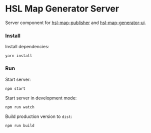 
# HSL Map Generator Server

Server component for [hsl-map-publisher](https://github.com/HSLdevcom/hsl-map-publisher) and
[hsl-map-generator-ui](https://github.com/HSLdevcom/hsl-map-generator-ui).

### Install

Install dependencies:
```
yarn install
```

### Run

Start server:
```
npm start
```

Start server in development mode:
```
npm run watch
```

Build production version to `dist`:
```
npm run build
```

